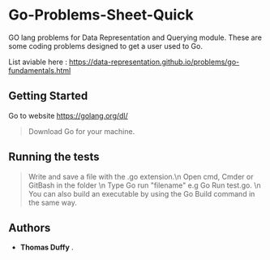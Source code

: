 # Go-Problems-Sheet-Quick
GO lang problems for Data Representation and Querying module. These are some coding problems designed to get a user used to Go.

List aviable here : https://data-representation.github.io/problems/go-fundamentals.html


## Getting Started

Go to website https://golang.org/dl/ 
>Download Go for your machine.



## Running the tests

>Write and save a file with the .go extension.\n
>Open cmd, Cmder or GitBash in the folder \n
>Type Go run "filename" e.g Go Run test.go. \n
>You can also build an executable by using the Go Build command in the same way.

## Authors

* **Thomas Duffy** .
